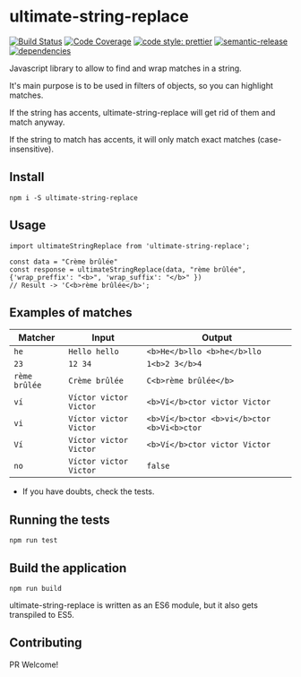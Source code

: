 # ultimate-string-replace

[![Build Status](https://travis-ci.org/vlaraort/ultimate-string-replace.svg?branch=master)](https://travis-ci.org/vlaraort/ultimate-string-replace)
[![Code Coverage](https://codecov.io/gh/vlaraort/ultimate-string-replace/branch/master/graph/badge.svg)](https://codecov.io/gh/vlaraort/ultimate-string-replace/)
[![code style: prettier](https://img.shields.io/badge/code_style-prettier-ff69b4.svg?style=flat-square)](https://github.com/prettier/prettier)
[![semantic-release](https://img.shields.io/badge/%20%20%F0%9F%93%A6%F0%9F%9A%80-semantic--release-e10079.svg)](https://github.com/semantic-release/semantic-release)
[![dependencies](https://david-dm.org/vlaraort/ultimate-string-replace.svg)](https://david-dm.org/vlaraort/ultimate-string-replace)

Javascript library to allow to find and wrap matches in a string.

It's main purpose is to be used in filters of objects, so you can highlight matches.

If the string has accents, ultimate-string-replace will get rid of them and match anyway.

If the string to match has accents, it will only match exact matches (case-insensitive).


## Install

`npm i -S ultimate-string-replace`

## Usage

```
import ultimateStringReplace from 'ultimate-string-replace';

const data = "Crème brûlée"
const response = ultimateStringReplace(data, "rème brûlée", {'wrap_preffix': "<b>", 'wrap_suffix': "</b>" })
// Result -> 'C<b>rème brûlée</b>';
```
## Examples of matches

| Matcher | Input | Output |
| ------------- | ------------- |------------- |
| `he`  | `Hello hello`  | `<b>He</b>llo <b>he</b>llo`  |
| `23`  | `12 34`  | `1<b>2 3</b>4`  |
| `rème brûlée`  | `Crème brûlée`  | `C<b>rème brûlée</b>`  |
| `ví`  | `Víctor victor Victor`  | `<b>Ví</b>ctor victor Victor`  |
| `vi`  | `Víctor victor Victor`  | `<b>Ví</b>ctor <b>vi</b>ctor <b>Vi<b>ctor`  |
| `Ví`  | `Víctor victor Victor`  | `<b>Ví</b>ctor victor Victor`  |
| `no`  | `Víctor victor Victor`  | `false`  |

* If you have doubts, check the tests.

## Running the tests

`npm run test`

## Build the application

`npm run build`

ultimate-string-replace is written as an ES6 module, but it also gets transpiled to ES5.

## Contributing

PR Welcome!
